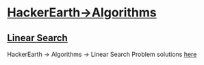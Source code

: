 # [HackerEarth->Algorithms](https://www.hackerearth.com/practice/algorithms/)

## [Linear Search](https://www.hackerearth.com/practice/algorithms/searching/linear-search/practice-problems/) 
HackerEarth -> Algorithms -> Linear Search Problem solutions [here](./linear_search)
